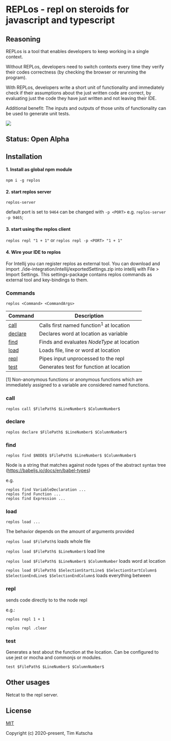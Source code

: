 # REPLos - repl on steroids for javascript and typescript

## Reasoning
REPLos is a tool that enables developers to keep working in a single context.

Without REPLos, developers need to switch contexts every time they verify their codes correctness (by checking the browser or rerunning the program).

With REPLos, developers write a short unit of functionality and immediately check if their assumptions about the just written code are correct, 
by evaluating just the code they have just written and not leaving their IDE.

Additional benefit: The inputs and outputs of those units of functionality can be used to generate unit tests.

![](doc/replos.gif)

## Status: Open Alpha

## Installation
#### 1. Install as global npm module
`npm i -g replos`

#### 2. start replos server
`replos-server`

default port is set to `9464` can be changed with `-p <PORT>`
e.g. `replos-server -p 9465`;

#### 3. start using the replos client
`replos repl "1 + 1"` or `replos repl -p <PORT> "1 + 1"`

#### 4. Wire your IDE to replos

For Intellij you can register replos as external tool. 
You can download and import ./ide-integration/intellij/exportedSettings.zip into intellij with File > Import Settings.
This settings-package contains replos commands as external tool and key-bindings to them.

### Commands
`replos <Command> <CommandArgs>`

| Command | Description |
| --- | --- |
| [call](#call) | Calls first named function<sup>1</sup> at location |
| [declare](#declare) | Declares word at location as variable |
| [find](#find) | Finds and evaluates $NodeType$ at location |
| [load](#load) | Loads file, line or word at location |
| [repl](#repl) | Pipes input unprocessed to the repl |
| [test](#test) | Generates test for function at location |

[1] Non-anonymous functions or anonymous functions which are immediately assigned to a variable are considered named functions.

### call 

`replos call $FilePath$ $LineNumber$ $ColumnNumber$`

### declare

`replos declare $FilePath$ $LineNumber$ $ColumnNumber$`

### find

`replos find $NODE$ $FilePath$ $LineNumber$ $ColumnNumber$`

Node is a string that matches against node types of the abstract syntax tree (https://babeljs.io/docs/en/babel-types)

e.g.
```
replos find VariableDeclaration ...
replos find Function ...
replos find Expression ...
```

### load

`replos load ...`

The behavior depends on the amount of arguments provided

`replos load $FilePath$` loads whole file

`replos load $FilePath$ $LineNumber$` load line

`replos load $FilePath$ $LineNumber$ $ColumnNumber` loads word at location

`replos load $FilePath$ $SelectionStartLine$ $SelectionStartColumn$ $SelectionEndLine$ $SelectionEndColumn$` loads everything between

### repl

sends code directly to to the node repl

e.g.:

`replos repl 1 + 1`

`replos repl .clear`

### test

Generates a test about the function at the location.
Can be configured to use jest or mocha and commonjs or modules.

`test $FilePath$ $LineNumber$ $ColumnNumber$`

## Other usages
Netcat to the repl server.

## License

[MIT](http://opensource.org/licenses/MIT)

Copyright (c) 2020-present, Tim Kutscha
